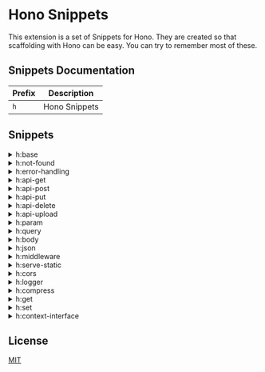 # Hono Snippets

This extension is a set of Snippets for Hono. They are created so that scaffolding with Hono can be easy. You can try to remember most of these.

## Snippets Documentation

| Prefix | Description   |
| ------ | ------------- |
| `h`    | Hono Snippets |

## Snippets

<details>
<summary>h:base</summary>

```ts
import { serve } from "@hono/node-server";
import { Hono } from "hono";
const app = new Hono();

app.get("/", (c) => c.text("Hello Hono!"));

const port = 3000;
serve({
  fetch: app.fetch,
  port,
});
```

</details>

<details>
<summary>h:not-found</summary>

```ts
app.notFound((c) => {
  return c.text("Custom 404 Message", 404);
});
```

</details>

<details>
<summary>h:error-handling</summary>

```ts
app.onError((err, c) => {
  console.error(`${err}`);
  return c.text("Custom Error Message", 500);
});
```

</details>

<details>
<summary>h:api-get</summary>

```ts
app.get("/", (c) => {
  return c.text("GET /");
});
```

</details>

<details>
<summary>h:api-post</summary>

```ts
app.post("/", (c) => {
  return c.text("POST /");
});
```

</details>

<details>
<summary>h:api-put</summary>

```ts
app.put("/", (c) => {
  return c.text("PUT /");
});
```

</details>

<details>
<summary>h:api-delete</summary>

```ts
app.delete("/", (c) => {
  return c.text("DELETE /");
});
```

</details>

<details>
<summary>h:api-upload</summary>

```ts
app.post("/upload", async (c) => {
  const body = await c.req.parseBody();
  console.log(body["file"]);
});
```

</details>

<details>
<summary>h:param</summary>

```ts
const param = c.req.param();
```

</details>

<details>
<summary>h:query</summary>

```ts
const key = c.req.query("key");
```

</details>

<details>
<summary>h:body</summary>

```ts
const body = await c.req.parseBody();
```

</details>

<details>
<summary>h:json</summary>

```ts
const json = await c.req.json();
```

</details>

<details>
<summary>h:middleware</summary>

```ts
import type { Context, Next } from "hono";

export const middleware = async (c: Context, next: Next) => {
  await next();
};
```

</details>

<details>
<summary>h:serve-static</summary>

```ts
import { serveStatic } from "@hono/node-server/serve-static";

app.use("/*", serveStatic({ root: "./public" }));
```

</details>

<details>
<summary>h:cors</summary>

```ts
import { cors } from "hono/cors";

app.use(
  "*",
  cors({
    origin: "*",
    allowMethods: ["GET", "POST", "PUT", "DELETE", "OPTIONS"],
  })
);
```

</details>

<details>
<summary>h:logger</summary>

```ts
import { logger } from "hono/logger";

app.use(logger());
```

</details>

<details>
<summary>h:compress</summary>

```ts
import { compress } from "hono/compress";

app.use(compress());
```

</details>

<details>
<summary>h:get</summary>

```ts
const value = c.get("key");
```

</details>

<details>
<summary>h:set</summary>

```ts
c.set("key", "value");
```

</details>

<details>
<summary>h:context-interface</summary>

```ts
declare module "hono" {
  interface ContextVariableMap {}
}
```

</details>

## License

[MIT](license)
